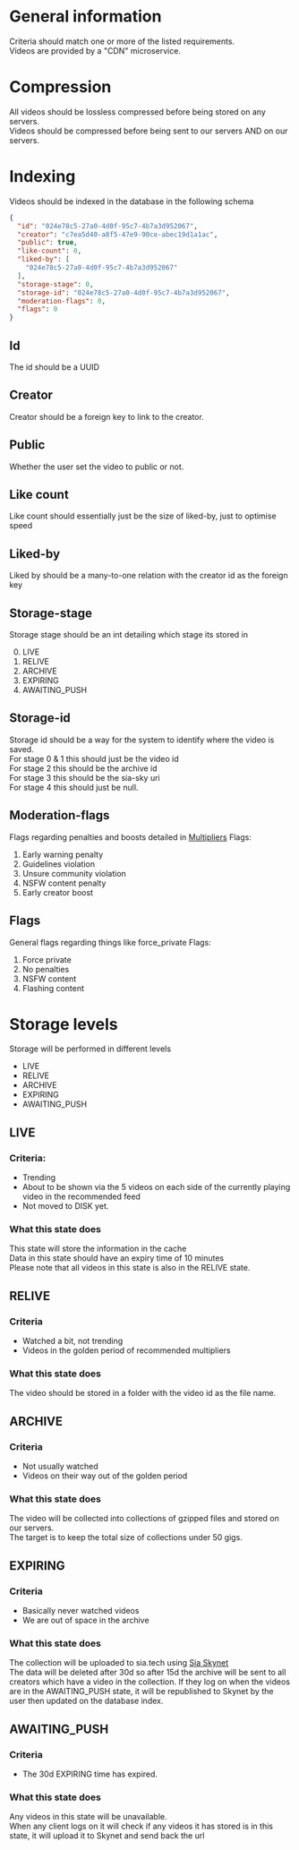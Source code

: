 # General information

Criteria should match one or more of the listed requirements.  
Videos are provided by a "CDN" microservice.

# Compression

All videos should be lossless compressed before being stored on any servers.  
Videos should be compressed before being sent to our servers AND on our servers.

# Indexing

Videos should be indexed in the database in the following schema

```json
{
  "id": "024e78c5-27a0-4d0f-95c7-4b7a3d952067",
  "creator": "c7ea5d40-a8f5-47e9-90ce-abec19d1a1ac",
  "public": true,
  "like-count": 0,
  "liked-by": [
    "024e78c5-27a0-4d0f-95c7-4b7a3d952067"
  ],
  "storage-stage": 0,
  "storage-id": "024e78c5-27a0-4d0f-95c7-4b7a3d952067",
  "moderation-flags": 0,
  "flags": 0
}
```

## Id

The id should be a UUID

## Creator

Creator should be a foreign key to link to the creator.

## Public

Whether the user set the video to public or not.

## Like count

Like count should essentially just be the size of liked-by, just to optimise speed

## Liked-by

Liked by should be a many-to-one relation with the creator id as the foreign key

## Storage-stage

Storage stage should be an int detailing which stage its stored in

0. LIVE
1. RELIVE
2. ARCHIVE
3. EXPIRING
4. AWAITING_PUSH

## Storage-id

Storage id should be a way for the system to identify where the video is saved.  
For stage 0 & 1 this should just be the video id  
For stage 2 this should be the archive id  
For stage 3 this should be the sia-sky uri  
For stage 4 this should just be null.

## Moderation-flags

Flags regarding penalties and boosts detailed in [Multipliers](recommendations/multipliers.md)
Flags:

1. Early warning penalty
2. Guidelines violation
3. Unsure community violation
4. NSFW content penalty
5. Early creator boost

## Flags

General flags regarding things like force_private Flags:

1. Force private
2. No penalties
3. NSFW content
4. Flashing content

# Storage levels

Storage will be performed in different levels

- LIVE
- RELIVE
- ARCHIVE
- EXPIRING
- AWAITING_PUSH

## LIVE

### Criteria:

- Trending
- About to be shown via the 5 videos on each side of the currently playing video in the recommended feed
- Not moved to DISK yet.

### What this state does

This state will store the information in the cache  
Data in this state should have an expiry time of 10 minutes  
Please note that all videos in this state is also in the RELIVE state.

## RELIVE

### Criteria

- Watched a bit, not trending
- Videos in the golden period of recommended multipliers

### What this state does

The video should be stored in a folder with the video id as the file name.

## ARCHIVE

### Criteria

- Not usually watched
- Videos on their way out of the golden period

### What this state does

The video will be collected into collections of gzipped files and stored on our servers.  
The target is to keep the total size of collections under 50 gigs.

## EXPIRING

### Criteria

- Basically never watched videos
- We are out of space in the archive

### What this state does

The collection will be uploaded to sia.tech using [Sia Skynet](https://skynet.net)  
The data will be deleted after 30d so after 15d the archive will be sent to all creators which have a video in the
collection. If they log on when the videos are in the AWAITING_PUSH state, it will be republished to Skynet by the user
then updated on the database index.

## AWAITING_PUSH

### Criteria

- The 30d EXPIRING time has expired.

### What this state does

Any videos in this state will be unavailable.  
When any client logs on it will check if any videos it has stored is in this state, it will upload it to Skynet and send
back the url